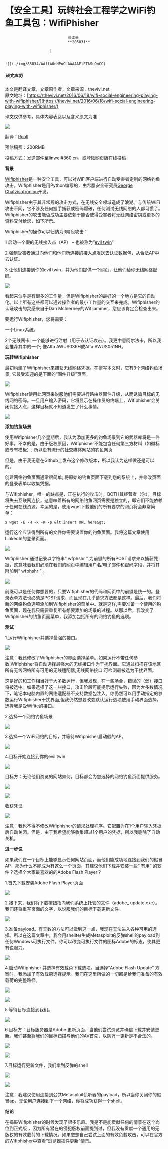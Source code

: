 
# 【安全工具】玩转社会工程学之WiFi钓鱼工具包：WifiPhisher


                                阅读量   
                                **205031**
                            
                        |
                        
                                                                                                                                    ![](./img/85834/AAffA0nNPuCLAAAAAElFTkSuQmCC)
                                                                                            



##### 译文声明

本文是翻译文章，文章原作者，文章来源：thevivi.net
                                <br>原文地址：[https://thevivi.net/2016/06/18/wifi-social-engineering-playing-with-wifiphisher/](https://thevivi.net/2016/06/18/wifi-social-engineering-playing-with-wifiphisher/)

译文仅供参考，具体内容表达以及含义原文为准

**[![](./img/85834/t018202518e62e4fe07.png)](./img/85834/t018202518e62e4fe07.png)**

翻译：[RcoIl](http://bobao.360.cn/member/contribute?uid=870482963)

预估稿费：200RMB

投稿方式：发送邮件至linwei#360.cn，或登陆网页版在线投稿



**背景**

[Wifiphisher](https://github.com/wifiphisher/wifiphisher)是一种安全工具，可以对WiFi客户端进行自动受害者定制的网络钓鱼攻击。Wifiphisher是用Python编写的，由希腊安全研究员[George Chatzisofroniou](https://twitter.com/_sophron)开发。

Wifiphisher由于其非常规的攻击方式，在无线安全领域造成了浪潮。与传统WiFi攻击不同，它不涉及任何握手捕获或密码爆破，任何测试无线网络的人都习惯了。Wifiphisher的攻击能否成功主要依赖于能否使得受害者将无线网络密钥或更多的资料交付给您，如下所示。

Wifiphisher的操作可以归纳为3阶段攻击：

1 启动一个假的无线接入点（AP） – 也被称为”[evil twin](http://searchsecurity.techtarget.com/definition/evil-twin)“

2 强制受害者通过向他们和他们所连接的接入点发送去认证数据包，从合法AP中去认证。

3 让他们连接到你的evil twin，并为他们提供一个网页，让他们给你无线网络密码。

[![](./img/85834/AAffA0nNPuCLAAAAAElFTkSuQmCC)](https://p0.ssl.qhimg.com/t01fd55b3ae11456822.png)

看起来似乎是有很多的工作量，但是Wifiphisher的最好的一个地方是它的自动化。以上所有这些都可以通过操作者的最小工作量的交互来完成。Wifiphisher的认证攻击的灵感来自于Dan McInerney的Wifijammer，您应该肯定会检查出来。

要运行Wifiphisher，您将需要：

一个Linux系统。

2个无线网卡; 一个能够进行注射（用于去认证攻击）。我更中意阿尔法卡，所以我会推荐其中的一个; 像Alfa AWUS036H或Alfa AWUS051NH。



**玩转Wifiphisher**

最初构建了Wifiphisher来捕获无线网络凭据。在撰写本文时，它有3个网络钓鱼场景; 它最受欢迎的是下面的“固件升级”页面。

[![](./img/85834/AAffA0nNPuCLAAAAAElFTkSuQmCC)](https://p5.ssl.qhimg.com/t01c4a3c56b79f79493.png)

Wifiphisher使用此网页来说服他们需要进行路由器固件升级，从而诱骗目标的无线网络密码。一旦用户输入密码，它将显示在操作员的终端上，Wifiphisher会关闭假接入点，这样目标就不知道发生了什么事情。

[![](./img/85834/AAffA0nNPuCLAAAAAElFTkSuQmCC)](https://p1.ssl.qhimg.com/t01e8fc218bf1ace48d.png)



**添加钓鱼场景**

使用Wifiphisher几个星期后，我认为添加更多的钓鱼场景到它的武器库将是一件好事。不幸的是，由于版权原因，Wifiphisher不能包含任何第三方材料（如徽标或专有模板）; 所以没有流行的社交媒体网站的钓鱼网页

但是，由于我无意在Github上发布这个修改版本，所以我认为这样做还是可以的。

创建网络钓鱼页面通常很简单; 将原始的钓鱼页面下载到您的系统上，并修改页面的登录表单以收集凭据。

与Wifiphisher，唯一的缺点是，正在执行的攻击时，BOTH其经营者（你），目标将失去互联网连接，这意味着所有的网络钓鱼网页需要是独立的，即它们不能依赖于任何在线资源。幸运的是，使用wget下载他们的所有要求的网页将会非常简单：

```
$ wget -E -H -k -K -p &lt;insert URL here&gt;
```

运行这个应该得到所有的文件你需要设置你的钓鱼页面。我将这篇文章使用LinkedIn的登录页面。

[![](./img/85834/AAffA0nNPuCLAAAAAElFTkSuQmCC)](https://p4.ssl.qhimg.com/t017f29011379031d7a.png)

Wifiphisher 通过记录以字符串“ wfphshr ” 为前缀的所有POST请求来以捕获凭据，这意味着我们必须在我们的网页中编辑用户名/电子邮件和密码字段，并将其附加到“ wfphshr ” 。

[![](./img/85834/AAffA0nNPuCLAAAAAElFTkSuQmCC)](https://p4.ssl.qhimg.com/t0112afc53d7da74a09.png)

前缀可以是任何你想要的，只要Wifiphisher的代码和网页中的前缀是统一的。登录表单方法也必须是POST请求，而且现在几乎请求方法都是这样。最后，我们将新的网络钓鱼选项添加到Wifiphisher的菜单中。就是这样,需要准备一个使用的钓鱼页面，现在我只需要重复所有想要添加的场景的过程。从那以后，我改变了Wifiphisher的钓鱼页面菜单，我添加包括所有的网络钓鱼的选项。



**测试**

1.运行Wifiphisher并选择最强的接口。

[![](./img/85834/AAffA0nNPuCLAAAAAElFTkSuQmCC)](https://p3.ssl.qhimg.com/t012892a0d681424708.png)

注意：我还修改了Wifiphisher的界面选择菜单。如果运行不带任何参数,Wifiphisher将自动选择最强大的无线接口作为干扰界面。它通过扫描在该地区所有无线网络所有可用的无线适配器,无线网络接口,可检测最被选为干扰界面。

这是好的和工作相当好于大多数运行，但我发现，在一些场合，错误的（弱）接口将被选中。如果选择了这一些接口，攻击阶段可能提示运行失败，因为大多数情况下，笔记本电脑内置的网络适配器不支持数据包注入。你仍然可以用手动指定的参数运行Wifiphisher干扰界面,但我仍然想要改变默认运行选项使用手动界面选择。选择我是受Wifite的接口。

2.选择一个网络钓鱼场景

[![](./img/85834/AAffA0nNPuCLAAAAAElFTkSuQmCC)](https://p5.ssl.qhimg.com/t01553cb4ab766b2bc7.png)

3.选择一个WiFi网络的目标，并等待Wifiphisher启动假的AP。

[![](./img/85834/AAffA0nNPuCLAAAAAElFTkSuQmCC)](https://p3.ssl.qhimg.com/t010c0ca77dcee6fcf2.png)

4.目标开始连接到你的evil twin

[![](./img/85834/AAffA0nNPuCLAAAAAElFTkSuQmCC)](https://p4.ssl.qhimg.com/t01b81c7833e74000eb.png)

目标方：无论他们浏览的网站如何，目标都会为您选择的网络钓鱼页面提供服务。

[![](./img/85834/AAffA0nNPuCLAAAAAElFTkSuQmCC)](https://p0.ssl.qhimg.com/t0130c3ee48952a2fbd.png)

[![](./img/85834/AAffA0nNPuCLAAAAAElFTkSuQmCC)](https://p4.ssl.qhimg.com/t010f6616e244be2851.png)

收获凭证

[![](./img/85834/AAffA0nNPuCLAAAAAElFTkSuQmCC)](https://p5.ssl.qhimg.com/t014191385fa89c00d7.png)

注意：我也不得不修改Wifiphisher的请求处理程序。它配置为在1个用户输入凭据后自动关闭。但是，由于我希望能够收集超过1个用户的凭据，所以我删除了自动关机。



**进一步说**

如果我们在一个目标上能够显示任何网站页面，而他们能成功地连接到我们的假冒AP，那为什么不能成为有这么一个页面，其建议他们下载并安装一些“ 有用” 的软件？选择个大家最喜欢的的Adobe Flash Player？

1.首先下载安装Adobe Flash Player页面

[![](./img/85834/AAffA0nNPuCLAAAAAElFTkSuQmCC)](https://p0.ssl.qhimg.com/t0107f4180db79ab6a7.png)

2.接下来，我们将下载按钮指向我们系统上托管的文件（adobe_ update.exe）。我们还将重写页面的文字，以说服我们的目标下载更新文件。

[![](./img/85834/AAffA0nNPuCLAAAAAElFTkSuQmCC)](https://p1.ssl.qhimg.com/t01751bd40ffb96d0c9.png)

3.准备payload。有无数的方法可以做到这一点，我现在无法进入各种可用的选择。所以在这篇文章中，我会用shellter生成Metasploit的反弹shell的payload到任何Windows可执行文件。你可以改变可执行文件的图标Adobe的标志，使其更有说服力。

[![](./img/85834/AAffA0nNPuCLAAAAAElFTkSuQmCC)](https://p3.ssl.qhimg.com/t0166ffca1203fb8c79.png)

4.启动Wifiphisher 并选择有效载荷下载选项。当选择“Adobe Flash Update” 方案时，我添加了有效载荷选择提示。我们在这里所做的一切都是给我们准备的有效载荷的完整路径。

[![](./img/85834/AAffA0nNPuCLAAAAAElFTkSuQmCC)](https://p2.ssl.qhimg.com/t0145a046b29bbc94f7.png)

[![](./img/85834/AAffA0nNPuCLAAAAAElFTkSuQmCC)](https://p5.ssl.qhimg.com/t01c9a1717a8f82ff3a.png)

5.等待目标连接到我们。

[![](./img/85834/AAffA0nNPuCLAAAAAElFTkSuQmCC)](https://p2.ssl.qhimg.com/t01765fb935d5ab6d1e.png)

6.目标方：目标服务器是Adobe 更新页面，当他们尝试浏览并确信下载并安装更新。我们甚至将我们的目标扫描与他们的AV首先，以防万一更新是不合法的。

[![](./img/85834/AAffA0nNPuCLAAAAAElFTkSuQmCC)](https://p3.ssl.qhimg.com/t013c759b91c79ba7b9.png)

[![](./img/85834/AAffA0nNPuCLAAAAAElFTkSuQmCC)](https://p4.ssl.qhimg.com/t01bf8ea0fcb5bda4d5.png)

7.目标运行更新文件，我们拿到反弹的shell

[![](./img/85834/AAffA0nNPuCLAAAAAElFTkSuQmCC)](https://p5.ssl.qhimg.com/t01fe4b4452d8bc89ee.png)

[![](./img/85834/AAffA0nNPuCLAAAAAElFTkSuQmCC)](https://p2.ssl.qhimg.com/t01c04e3d0c8f17bb9f.png)

注意：我建议使用连接到公共Metasploit侦听器的payload，所以当你关闭你的假冒ap，无论用户连接到下一个网络，你将成功获得一个shell。



**结论**

在捣鼓Wifiphisher的时候发现了很多乐趣。我是不是能贡献任何的情景在这个岗位到正式版 ，因为所有潜在的侵犯版权前面提到过，但我没有贡献一个通用的无版权的有效载荷的下载情况。如果您想自己尝试上面的有效负载攻击，可以在官方的Wifiphisher中查看“浏览器插件更新”情景。
